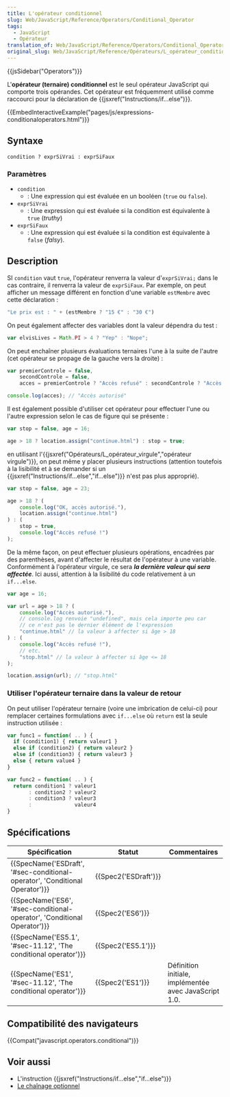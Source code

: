 ```yaml
---
title: L'opérateur conditionnel
slug: Web/JavaScript/Reference/Operators/Conditional_Operator
tags:
  - JavaScript
  - Opérateur
translation_of: Web/JavaScript/Reference/Operators/Conditional_Operator
original_slug: Web/JavaScript/Reference/Opérateurs/L_opérateur_conditionnel
---
```

{{jsSidebar("Operators")}}

L'**opérateur (ternaire) conditionnel** est le seul opérateur JavaScript qui comporte trois opérandes. Cet opérateur est fréquemment utilisé comme raccourci pour la déclaration de {{jsxref("Instructions/if...else")}}.

{{EmbedInteractiveExample("pages/js/expressions-conditionaloperators.html")}}

## Syntaxe

    condition ? exprSiVrai : exprSiFaux

### Paramètres

- `condition`
  - : Une expression qui est évaluée en un booléen (`true` ou `false`).
- `exprSiVrai`
  - : Une expression qui est évaluée si la condition est équivalente à `true` (_truthy_)
- `exprSiFaux`
  - : Une expression qui est évaluée si la condition est équivalente à `false` (_falsy_).

## Description

SI `condition` vaut `true`, l'opérateur renverra la valeur d'`exprSiVrai;` dans le cas contraire, il renverra la valeur de `exprSiFaux`. Par exemple, on peut afficher un message différent en fonction d'une variable `estMembre` avec cette déclaration :

```js
"Le prix est : " + (estMembre ? "15 €" : "30 €")
```

On peut également affecter des variables dont la valeur dépendra du test :

```js
var elvisLives = Math.PI > 4 ? "Yep" : "Nope";
```

On peut enchaîner plusieurs évaluations ternaires l'une à la suite de l'autre (cet opérateur se propage de la gauche vers la droite) :

```js
var premierControle = false,
    secondControle = false,
    acces = premierControle ? "Accès refusé" : secondControle ? "Accès refusé" : "Accès autorisé";

console.log(acces); // "Accès autorisé"
```

Il est également possible d'utiliser cet opérateur pour effectuer l'une ou l'autre expression selon le cas de figure qui se présente :

```js
var stop = false, age = 16;

age > 18 ? location.assign("continue.html") : stop = true;
```

en utilisant l'{{jsxref("Opérateurs/L_opérateur_virgule","opérateur virgule")}}, on peut même y placer plusieurs instructions (attention toutefois à la lisibilité et à se demander si un {{jsxref("Instructions/if...else","if...else")}} n'est pas plus approprié).

```js
var stop = false, age = 23;

age > 18 ? (
    console.log("OK, accès autorisé."),
    location.assign("continue.html")
) : (
    stop = true,
    console.log("Accès refusé !")
);
```

De la même façon, on peut effectuer plusieurs opérations, encadrées par des parenthèses, avant d'affecter le résultat de l'opérateur à une variable. Conformément à l'opérateur virgule, ce sera **_la dernière valeur qui sera affectée_**. Ici aussi, attention à la lisibilité du code relativement à un `if...else`.

```js
var age = 16;

var url = age > 18 ? (
    console.log("Accès autorisé."),
    // console.log renvoie "undefined", mais cela importe peu car
    // ce n'est pas le dernier élément de l'expression
    "continue.html" // la valeur à affecter si âge > 18
) : (
    console.log("Accès refusé !"),
    // etc.
    "stop.html" // la valeur à affecter si âge <= 18
);

location.assign(url); // "stop.html"
```

### Utiliser l'opérateur ternaire dans la valeur de retour

On peut utiliser l'opérateur ternaire (voire une imbrication de celui-ci) pour remplacer certaines formulations avec `if...else` où `return` est la seule instruction utilisée :

```js
var func1 = function( .. ) {
  if (condition1) { return valeur1 }
  else if (condition2) { return valeur2 }
  else if (condition3) { return valeur3 }
  else { return value4 }
}

var func2 = function( .. ) {
  return condition1 ? valeur1
       : condition2 ? valeur2
       : condition3 ? valeur3
       :              valeur4
}
```

## Spécifications

| Spécification                                                                                        | Statut                       | Commentaires                                          |
| ---------------------------------------------------------------------------------------------------- | ---------------------------- | ----------------------------------------------------- |
| {{SpecName('ESDraft', '#sec-conditional-operator', 'Conditional Operator')}} | {{Spec2('ESDraft')}} |                                                       |
| {{SpecName('ES6', '#sec-conditional-operator', 'Conditional Operator')}}     | {{Spec2('ES6')}}         |                                                       |
| {{SpecName('ES5.1', '#sec-11.12', 'The conditional operator')}}                 | {{Spec2('ES5.1')}}     |                                                       |
| {{SpecName('ES1', '#sec-11.12', 'The conditional operator')}}                     | {{Spec2('ES1')}}         | Définition initiale, implémentée avec JavaScript 1.0. |

## Compatibilité des navigateurs

{{Compat("javascript.operators.conditional")}}

## Voir aussi

- L'instruction {{jsxref("Instructions/if...else","if...else")}}
- [Le chaînage optionnel](/fr/docs/Web/JavaScript/Reference/Operators/Optional_chaining)
